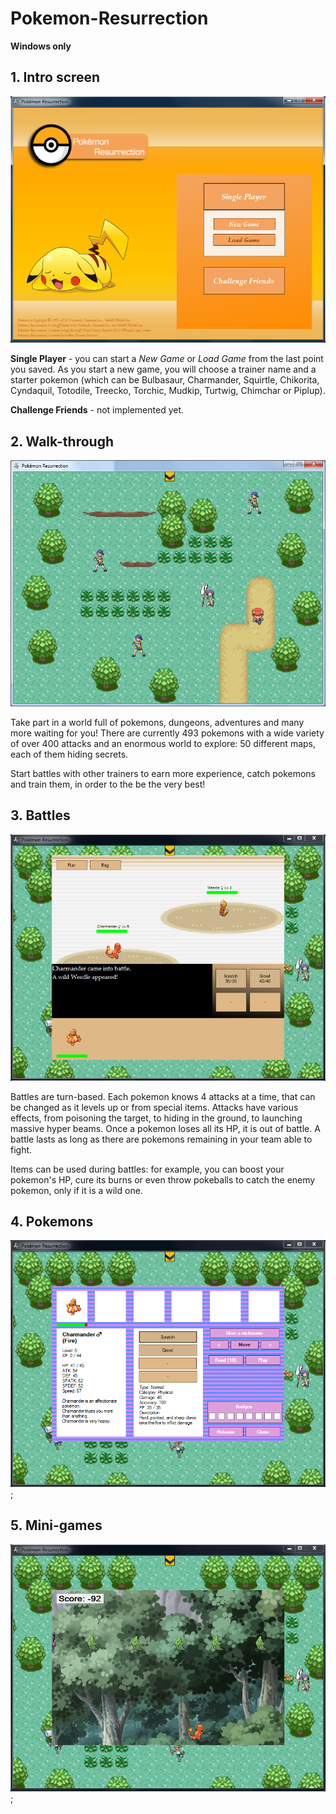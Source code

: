 # Pokemon-Resurrection
**Windows only**

## 1. Intro screen
![](/printscreens/ps1.png)

**Single Player** - you can start a *New Game* or *Load Game* from the last point you saved. As you start a new game, you will choose a trainer name and a starter pokemon (which can be Bulbasaur, Charmander, Squirtle, Chikorita, Cyndaquil, Totodile, Treecko, Torchic, Mudkip, Turtwig, Chimchar or Piplup).

**Challenge Friends** - not implemented yet.

## 2. Walk-through
![](/printscreens/ps2.png)

Take part in a world full of pokemons, dungeons, adventures and many more waiting for you! There are currently 493 pokemons with a wide variety of over 400 attacks and an enormous world to explore: 50 different maps, each of them hiding secrets.

Start battles with other trainers to earn more experience, catch pokemons and train them, in order to the be the very best!

## 3. Battles
![](/printscreens/ps3.png)

Battles are turn-based. Each pokemon knows 4 attacks at a time, that can be changed as it levels up or from special items. Attacks have various effects, from poisoning the target, to hiding in the ground, to launching massive hyper beams. Once a pokemon loses all its HP, it is out of battle. A battle lasts as long as there are pokemons remaining in your team able to fight.

Items can be used during battles: for example, you can boost your pokemon's HP, cure its burns or even throw pokeballs to catch the enemy pokemon, only if it is a wild one.

## 4. Pokemons
![](/printscreens/ps4.png);

## 5. Mini-games
![](/printscreens/ps5.png);
